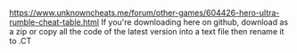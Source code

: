 https://www.unknowncheats.me/forum/other-games/604426-hero-ultra-rumble-cheat-table.html
If you're downloading here on github, download as a zip or copy all the code of the latest version into a text file then rename it to .CT
